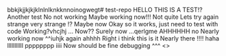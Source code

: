 bbkjkjjkjkjklnlnlknkknnoinogwegt# test-repo
HELLO THIS IS A TEST!?
Another test
No not working
Maybe working now!!!
Not quite
Lets try again
strange
very strange
!?
Maybe now
Okay so it works, just need to test with code
Working?vhcjhj
...
Now??
Surely now
...qerlgme
AHHHHHH
no
Nearly working now
^^iuhjk
again
ahhhh
Right i think this is it
Nearly there
!!!!
haha
lllllllllll
pppppppp
iiii
Now should be fine
debugging
^^^
<>
